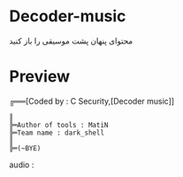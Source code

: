 # Decoder-music
محتوای پنهان پشت موسیقی را باز کنید
# Preview
╔══[Coded by : C Security,[Decoder music]]

    ║
    ╠═Author of tools : MatiN
    ╠═Team name : dark_shell
    ║
    ╠═(~BYE)

audio :
